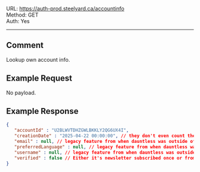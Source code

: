 URL: https://auth-prod.steelyard.ca/accountinfo \
Method: GET \
Auth: Yes

---

## Comment
Lookup own account info.

## Example Request
No payload.

## Example Response
```json
{
   "accountId" : "U2BLWVTDHZGWLBKKLY2QG6UX4I",
   "creationDate" : "2025-04-22 00:00:00", // they don't even count the time here only the day
   "email" : null, // legacy feature from when dauntless was outside of epic games store
   "preferredLanguage" : null, // legacy feature from when dauntless was outside of epic games store
   "username" : null, // legacy feature from when dauntless was outside of epic games store
   "verified" : false // Either it's newsletter subscribed once or from legacy.
}
```